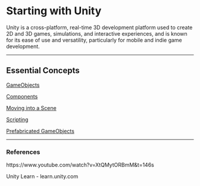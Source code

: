 <h1>Starting with Unity</h1>

Unity is a cross-platform, real-time 3D development platform used to create 2D and 3D games, simulations, and interactive experiences, and is known for its ease of use and versatility, particularly for mobile and indie game development.

---
<h2> Essential Concepts </h2>

[GameObjects](Unity/GameObject.md)

[Components](Unity/Components.md)

[Moving into a Scene](Unity/Moving%20into%20a%20scene.md)

[Scripting](Unity/Scripting.md)

[Prefabricated GameObjects](Unity/Prefabricated%20GameObjects.md)


---
<h3>References</h3>
https://www.youtube.com/watch?v=XtQMytORBmM&t=146s

Unity Learn - learn.unity.com

